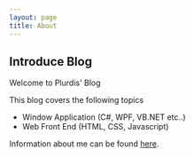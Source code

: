 ```yaml
---
layout: page
title: About
---
```






## Introduce Blog

Welcome to Plurdis' Blog


This blog covers the following topics

- Window Application (C#, WPF, VB.NET etc..)
- Web Front End (HTML, CSS, Javascript)

Information about me can be found [here](https://www.linkedin.com/in/%EC%9C%A0%ED%83%81-%EC%9E%A5-822bb0157/?locale=ko_KR).
